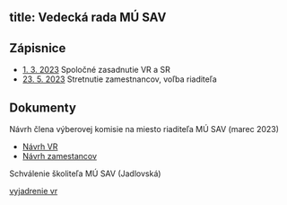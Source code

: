 title: Vedecká rada MÚ SAV
---


## Zápisnice

* [1. 3. 2023](vr/zapisnica_010323.pdf) Spoločné zasadnutie VR a SR     
* [23. 5. 2023](vr/zapisnica_230523.pdf) Stretnutie zamestnancov, voľba riaditeľa    





## Dokumenty

Návrh člena výberovej komisie na miesto riaditeľa MÚ SAV (marec 2023)


* [Návrh VR](vr/navrh_vr.pdf) 
* [Návrh zamestancov](vr/navrh_zam.pdf)


Schválenie školiteľa MÚ SAV (Jadlovská)

[vyjadrenie vr](vr/jadlovska_skol.pdf)





